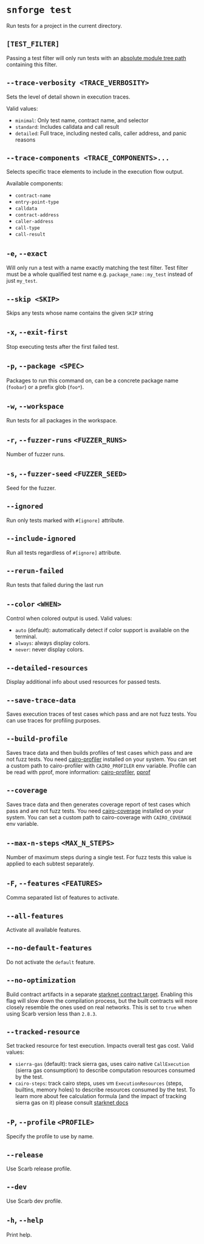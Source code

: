 # `snforge test`

Run tests for a project in the current directory.

## `[TEST_FILTER]`

Passing a test filter will only run tests with
an [absolute module tree path](https://www.starknet.io/cairo-book/ch07-03-paths-for-referring-to-an-item-in-the-module-tree.html#paths-for-referring-to-an-item-in-the-module-tree)
containing this filter.

## `--trace-verbosity <TRACE_VERBOSITY>`

Sets the level of detail shown in execution traces.

Valid values:

- `minimal`: Only test name, contract name, and selector
- `standard`: Includes calldata and call result
- `detailed`: Full trace, including nested calls, caller address, and panic reasons

## `--trace-components <TRACE_COMPONENTS>...`

Selects specific trace elements to include in the execution flow output.

Available components:

- `contract-name`
- `entry-point-type`
- `calldata`
- `contract-address`
- `caller-address`
- `call-type`
- `call-result`

## `-e`, `--exact`

Will only run a test with a name exactly matching the test filter.
Test filter must be a whole qualified test name e.g. `package_name::my_test` instead of just `my_test`.

## `--skip <SKIP>`

Skips any tests whose name contains the given `SKIP` string

## `-x`, `--exit-first`

Stop executing tests after the first failed test.

## `-p`, `--package <SPEC>`

Packages to run this command on, can be a concrete package name (`foobar`) or a prefix glob (`foo*`).

## `-w`, `--workspace`

Run tests for all packages in the workspace.

## `-r`, `--fuzzer-runs` `<FUZZER_RUNS>`

Number of fuzzer runs.

## `-s`, `--fuzzer-seed` `<FUZZER_SEED>`

Seed for the fuzzer.

## `--ignored`

Run only tests marked with `#[ignore]` attribute.

## `--include-ignored`

Run all tests regardless of `#[ignore]` attribute.

## `--rerun-failed`

Run tests that failed during the last run

## `--color` `<WHEN>`

Control when colored output is used. Valid values:
- `auto` (default): automatically detect if color support is available on the terminal. 
- `always`: always display colors.
- `never`: never display colors.

## `--detailed-resources`

Display additional info about used resources for passed tests.

## `--save-trace-data`

Saves execution traces of test cases which pass and are not fuzz tests. You can use traces for profiling purposes.

## `--build-profile`

Saves trace data and then builds profiles of test cases which pass and are not fuzz tests. 
You need [cairo-profiler](https://github.com/software-mansion/cairo-profiler) installed on your system. You can set a custom path to cairo-profiler with `CAIRO_PROFILER` env variable. Profile can be read with pprof, more information: [cairo-profiler](https://github.com/software-mansion/cairo-profiler), [pprof](https://github.com/google/pprof?tab=readme-ov-file#building-pprof)

## `--coverage`

Saves trace data and then generates coverage report of test cases which pass and are not fuzz tests.
You need [cairo-coverage](https://github.com/software-mansion/cairo-coverage) installed on your system. You can set a custom path to cairo-coverage with `CAIRO_COVERAGE` env variable.

## `--max-n-steps` `<MAX_N_STEPS>`

Number of maximum steps during a single test. For fuzz tests this value is applied to each subtest separately.

##  `-F`, `--features` `<FEATURES>`
Comma separated list of features to activate.

## `--all-features`
Activate all available features.

## `--no-default-features`
Do not activate the `default` feature.

## `--no-optimization`
Build contract artifacts in a separate [starknet contract target](https://docs.swmansion.com/scarb/docs/extensions/starknet/contract-target.html#starknet-contract-target).
Enabling this flag will slow down the compilation process, but the built contracts will more closely resemble the ones used on real networks. This is set to `true` when using Scarb version less than `2.8.3`.

## `--tracked-resource`

Set tracked resource for test execution. Impacts overall test gas cost. Valid values:
- `sierra-gas` (default): track sierra gas, uses cairo native `CallExecution` (sierra gas consumption) to describe computation resources consumed by the test.
- `cairo-steps`: track cairo steps, uses vm `ExecutionResources` (steps, builtins, memory holes) to describe resources consumed by the test.
To learn more about fee calculation formula (and the impact of tracking sierra gas on it) please consult [starknet docs](https://docs.starknet.io/learn/protocol/fees#overall-fee)

##  `-P`, `--profile` `<PROFILE>`
Specify the profile to use by name.

## `--release`
Use Scarb release profile.

## `--dev`
Use Scarb dev profile.

## `-h`, `--help`

Print help.
